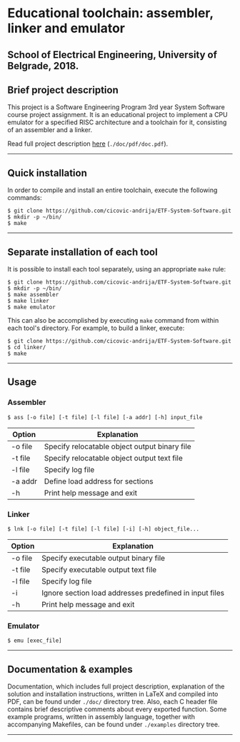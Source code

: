 # Educational toolchain: assembler, linker and emulator
## School of Electrical Engineering, University of Belgrade, 2018.

## Brief project description
This project is a Software Engineering Program 3rd year System Software
course project assignment. It is an educational project to implement a
CPU emulator for a specified RISC architecture
and a toolchain for it, consisting of an assembler and a linker.

Read full project description [here](./doc/pdf/doc.pdf) (`./doc/pdf/doc.pdf`).

***

## Quick installation
In order to compile and install an entire toolchain, execute the
following commands:
```
$ git clone https://github.com/cicovic-andrija/ETF-System-Software.git
$ mkdir -p ~/bin/
$ make
```

***

## Separate installation of each tool
It is possible to install each tool separately, using an appropriate
`make` rule:
```
$ git clone https://github.com/cicovic-andrija/ETF-System-Software.git
$ mkdir -p ~/bin/
$ make assembler
$ make linker
$ make emulator
```
This can also be accomplished by executing `make` command from
within each tool's directory. For example, to build a linker, execute:
```
$ git clone https://github.com/cicovic-andrija/ETF-System-Software.git
$ cd linker/
$ make
```

***

## Usage

### Assembler
```
$ ass [-o file] [-t file] [-l file] [-a addr] [-h] input_file
```
|Option |Explanation                                  |
|-------|---------------------------------------------|
|-o file|Specify relocatable object output binary file|
|-t file|Specify relocatable object output text file  |
|-l file|Specify log file                             |
|-a addr|Define load address for sections             |
|-h     |Print help message and exit                  |

### Linker
```
$ lnk [-o file] [-t file] [-l file] [-i] [-h] object_file...
```
|Option |Explanation                                            |
|-------|-------------------------------------------------------|
|-o file|Specify executable output binary file                  |
|-t file|Specify executable output text file                    |
|-l file|Specify log file                                       |
|-i     |Ignore section load addresses predefined in input files|
|-h     |Print help message and exit                            |

### Emulator
```
$ emu [exec_file]
```

***

## Documentation & examples
Documentation, which includes full project description, explanation
of the solution and installation instructions,
written in LaTeX and compiled into PDF, can be found under `./doc/`
directory tree. Also, each C header file contains brief descriptive
comments about every exported function. Some example programs, written
in assembly language, together with accompanying Makefiles, can be found
under `./examples` directory tree.

***

